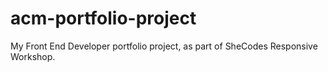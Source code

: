 # acm-portfolio-project
 My Front End Developer portfolio project, as part of SheCodes Responsive Workshop.
